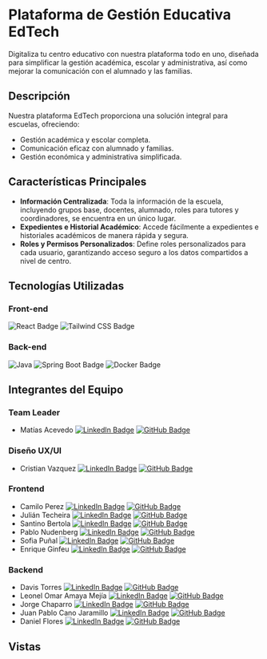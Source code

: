 # Plataforma de Gestión Educativa EdTech

Digitaliza tu centro educativo con nuestra plataforma todo en uno, diseñada para simplificar la gestión académica, escolar y administrativa, así como mejorar la comunicación con el alumnado y las familias.

## Descripción

Nuestra plataforma EdTech proporciona una solución integral para escuelas, ofreciendo:

- Gestión académica y escolar completa.
- Comunicación eficaz con alumnado y familias.
- Gestión económica y administrativa simplificada.

## Características Principales

- **Información Centralizada**: Toda la información de la escuela, incluyendo grupos base, docentes, alumnado, roles para tutores y coordinadores, se encuentra en un único lugar.
- **Expedientes e Historial Académico**: Accede fácilmente a expedientes e historiales académicos de manera rápida y segura.
- **Roles y Permisos Personalizados**: Define roles personalizados para cada usuario, garantizando acceso seguro a los datos compartidos a nivel de centro.

## Tecnologías Utilizadas

### Front-end
![React Badge](https://img.shields.io/badge/React-20232A?style=for-the-badge&logo=react&logoColor=61DAFB) ![Tailwind CSS Badge](https://img.shields.io/badge/Tailwind_CSS-38B2AC?style=for-the-badge&logo=tailwind-css&logoColor=white)

### Back-end
![Java](https://img.shields.io/badge/java-%23ED8B00.svg?style=for-the-badge&logo=openjdk&logoColor=white)
 ![Spring Boot Badge](https://img.shields.io/badge/Spring_Boot-F2F4F9?style=for-the-badge&logo=spring-boot) ![Docker Badge](https://img.shields.io/badge/Docker-2CA5E0?style=for-the-badge&logo=docker&logoColor=white) 
## Integrantes del Equipo

### Team Leader
- Matías Acevedo [![LinkedIn Badge](https://img.shields.io/badge/LinkedIn-0077B5?style=flat-square&logo=linkedin&logoColor=white)](https://www.linkedin.com/in/matias-nicolas-acevedo/) [![GitHub Badge](https://img.shields.io/badge/GitHub-100000?style=flat-square&logo=github&logoColor=white)](https://github.com/MatiasNicolasAcevedo)

### Diseño UX/UI
- Cristian Vazquez [![LinkedIn Badge](https://img.shields.io/badge/LinkedIn-0077B5?style=flat-square&logo=linkedin&logoColor=white)](https://github.com/CVazquezOpalka) [![GitHub Badge](https://img.shields.io/badge/GitHub-100000?style=flat-square&logo=github&logoColor=white)](https://www.linkedin.com/in/cristian-miguel-vazquez-opalka/)

### Frontend
- Camilo Perez [![LinkedIn Badge](https://img.shields.io/badge/LinkedIn-0077B5?style=flat-square&logo=linkedin&logoColor=white)](URL_del_Perfil_de_LinkedIn) [![GitHub Badge](https://img.shields.io/badge/GitHub-100000?style=flat-square&logo=github&logoColor=white)](https://github.com/kamilo042)
- Julián Techeira [![LinkedIn Badge](https://img.shields.io/badge/LinkedIn-0077B5?style=flat-square&logo=linkedin&logoColor=white)](https://www.linkedin.com/in/gustavo-julian-techeira/) [![GitHub Badge](https://img.shields.io/badge/GitHub-100000?style=flat-square&logo=github&logoColor=white)](https://github.com/Teche95)
- Santino Bertola [![LinkedIn Badge](https://img.shields.io/badge/LinkedIn-0077B5?style=flat-square&logo=linkedin&logoColor=white)](URL_del_Perfil_de_LinkedIn) [![GitHub Badge](https://img.shields.io/badge/GitHub-100000?style=flat-square&logo=github&logoColor=white)](https://github.com/SantiBertola)
- Pablo Nudenberg [![LinkedIn Badge](https://img.shields.io/badge/LinkedIn-0077B5?style=flat-square&logo=linkedin&logoColor=white)](URL_del_Perfil_de_LinkedIn) [![GitHub Badge](https://img.shields.io/badge/GitHub-100000?style=flat-square&logo=github&logoColor=white)](https://github.com/pablomh3)
- Sofia Puñal [![LinkedIn Badge](https://img.shields.io/badge/LinkedIn-0077B5?style=flat-square&logo=linkedin&logoColor=white)](https://www.linkedin.com/in/sofia-punal/) [![GitHub Badge](https://img.shields.io/badge/GitHub-100000?style=flat-square&logo=github&logoColor=white)](https://github.com/sofia-pr)
- Enrique Ginfeu [![LinkedIn Badge](https://img.shields.io/badge/LinkedIn-0077B5?style=flat-square&logo=linkedin&logoColor=white)](URL_del_Perfil_de_LinkedIn) [![GitHub Badge](https://img.shields.io/badge/GitHub-100000?style=flat-square&logo=github&logoColor=white)](https://github.com/enriqueginfeu)

### Backend
- Davis Torres [![LinkedIn Badge](https://img.shields.io/badge/LinkedIn-0077B5?style=flat-square&logo=linkedin&logoColor=white)](URL_del_Perfil_de_LinkedIn) [![GitHub Badge](https://img.shields.io/badge/GitHub-100000?style=flat-square&logo=github&logoColor=white)](URL_del_Perfil_de_GitHub)
- Leonel Omar Amaya Mejía [![LinkedIn Badge](https://img.shields.io/badge/LinkedIn-0077B5?style=flat-square&logo=linkedin&logoColor=white)](URL_del_Perfil_de_LinkedIn) [![GitHub Badge](https://img.shields.io/badge/GitHub-100000?style=flat-square&logo=github&logoColor=white)](https://github.com/Leonel-Amaya)
- Jorge Chaparro [![LinkedIn Badge](https://img.shields.io/badge/LinkedIn-0077B5?style=flat-square&logo=linkedin&logoColor=white)](URL_del_Perfil_de_LinkedIn) [![GitHub Badge](https://img.shields.io/badge/GitHub-100000?style=flat-square&logo=github&logoColor=white)](URL_del_Perfil_de_GitHub)
- Juan Pablo Cano Jaramillo [![LinkedIn Badge](https://img.shields.io/badge/LinkedIn-0077B5?style=flat-square&logo=linkedin&logoColor=white)](URL_del_Perfil_de_LinkedIn) [![GitHub Badge](https://img.shields.io/badge/GitHub-100000?style=flat-square&logo=github&logoColor=white)](https://github.com/SoukouJohn9688)
- Daniel Flores [![LinkedIn Badge](https://img.shields.io/badge/LinkedIn-0077B5?style=flat-square&logo=linkedin&logoColor=white)](https://www.linkedin.com/in/daniel-flores-developer/) [![GitHub Badge](https://img.shields.io/badge/GitHub-100000?style=flat-square&logo=github&logoColor=white)](https://github.com/xOnlinEx)

## Vistas




